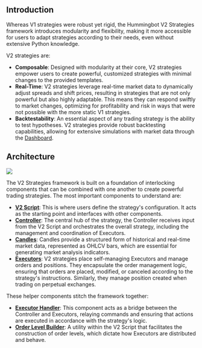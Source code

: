 ## Introduction

 Whereas V1 strategies were robust yet rigid, the Hummingbot V2 Strategies framework introduces modularity and flexibility, making it more accessible for users to adapt strategies according to their needs, even without extensive Python knowledge.

V2 strategies are:

* **Composable**: Designed with modularity at their core, V2 strategies empower users to create powerful, customized strategies with minimal changes to the provided templates.
* **Real-Time**: V2 strategies leverage real-time market data to dynamically adjust spreads and shift prices, resulting in strategies that are not only powerful but also highly adaptable. This means they can respond swiftly to market changes, optimizing for profitability and risk in ways that were not possible with the more static V1 strategies.
* **Backtestability**: An essential aspect of any trading strategy is the ability to test hypotheses. V2 strategies provide robust backtesting capabilities, allowing for extensive simulations with market data through the [Dashboard](../dashboard/index.md).

## Architecture

![](diagrams/1.png)

The V2 Strategies framework is built on a foundation of interlocking components that can be combined with one another to create powerful trading strategies. The most important components to understand are:

* [**V2 Script**](./v2-scripts/index.md): This is where users define the strategy's configuration. It acts as the starting point and interfaces with other components.
* [**Controller**](./controllers/index.md): The central hub of the strategy, the Controller receives input from the V2 Script and orchestrates the overall strategy, including the management and coordination of Executors.
* [**Candles**](./candles/index.md): Candles provide a structured form of historical and real-time market data, represented as OHLCV bars, which are essential for generating market analysis indicators.
* [**Executors**](./executors/index.md): V2 strategies place self-managing Executors and manage orders and positions. They encapsulate the order management logic, ensuring that orders are placed, modified, or canceled according to the strategy's instructions. Similarly, they manage position created when trading on perpetual exchanges.

These helper components stitch the framework together:

* [**Executor Handler**](./executor-handlers/index.md): This component acts as a bridge between the Controller and Executors, relaying commands and ensuring that actions are executed in accordance with the strategy's logic.
* [**Order Level Builder**](./order-levels/index.md): A utility within the V2 Script that facilitates the construction of order levels, which dictate how Executors are distributed and behave.
